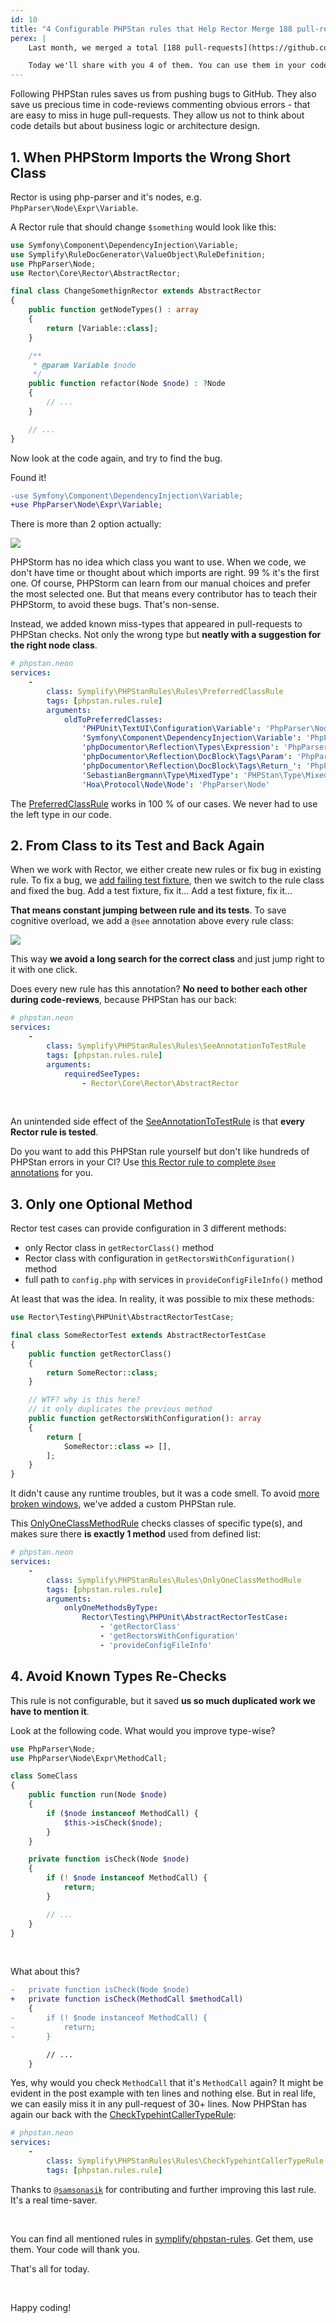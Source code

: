 ```yaml
---
id: 10
title: "4 Configurable PHPStan rules that Help Rector Merge 188 pull-requests a Month"
perex: |
    Last month, we merged a total [188 pull-requests](https://github.com/rectorphp/rector/pulse/monthly) to Rector code. We could not afford such a high rate without having a robust CI setup we trust. Dozens of custom PHPStan rules help us on every commit.

    Today we'll share with you 4 of them. You can use them in your code to **save time** and let robots work for you.
---
```


Following PHPStan rules saves us from pushing bugs to GitHub. They also save us precious time in code-reviews commenting obvious errors - that are easy to miss in huge pull-requests. They allow us not to think about code details but about business logic or architecture design.

## 1. When PHPStorm Imports the Wrong Short Class

Rector is using php-parser and it's nodes, e.g. `PhpParser\Node\Expr\Variable`.

A Rector rule that should change `$something` would look like this:

```php
use Symfony\Component\DependencyInjection\Variable;
use Symplify\RuleDocGenerator\ValueObject\RuleDefinition;
use PhpParser\Node;
use Rector\Core\Rector\AbstractRector;

final class ChangeSomethignRector extends AbstractRector
{
    public function getNodeTypes() : array
    {
        return [Variable::class];
    }

    /**
     * @param Variable $node
     */
    public function refactor(Node $node) : ?Node
    {
        // ...
    }

    // ...
}
```

Now look at the code again, and try to find the bug.

Found it!

```diff
-use Symfony\Component\DependencyInjection\Variable;
+use PhpParser\Node\Expr\Variable;
```

There is more than 2 option actually:

<img src="/assets/images/blog/2020/variable-type-sometimes.png" class="img-thumbnail">

PHPStorm has no idea which class you want to use. When we code, we don't have time or thought about which imports are right. 99 % it's the first one. Of course, PHPStorm can learn from our manual choices and prefer the most selected one. But that means every contributor has to teach their PHPStorm, to avoid these bugs. That's non-sense.

Instead, we added known miss-types that appeared in pull-requests to PHPStan checks. Not only the wrong type but **neatly with a suggestion for the right node class**.

```yaml
# phpstan.neon
services:
    -
        class: Symplify\PHPStanRules\Rules\PreferredClassRule
        tags: [phpstan.rules.rule]
        arguments:
            oldToPreferredClasses:
                'PHPUnit\TextUI\Configuration\Variable': 'PhpParser\Node\Expr\Variable'
                'Symfony\Component\DependencyInjection\Variable': 'PhpParser\Node\Expr\Variable'
                'phpDocumentor\Reflection\Types\Expression': 'PhpParser\Node\Stmt\Expression'
                'phpDocumentor\Reflection\DocBlock\Tags\Param': 'PhpParser\Node\Param'
                'phpDocumentor\Reflection\DocBlock\Tags\Return_': 'PhpParser\Node\Stmt\Return_'
                'SebastianBergmann\Type\MixedType': 'PHPStan\Type\MixedType'
                'Hoa\Protocol\Node\Node': 'PhpParser\Node'
```

The [PreferredClassRule](https://github.com/symplify/symplify/blob/master/packages/phpstan-rules/src/Rules/PreferredClassRule.php) works in 100 % of our cases. We never had to use the left type in our code.

## 2. From Class to its Test and Back Again

When we work with Rector, we either create new rules or fix bug in existing rule. To fix a bug, we [add failing test fixture](https://github.com/rectorphp/rector/blob/master/docs/how_to_add_test_for_rector_rule.md), then we switch to the rule class and fixed the bug.
Add a test fixture, fix it... Add a test fixture, fix it...

**That means constant jumping between rule and its tests**. To save cognitive overload, we add a `@see` annotation above every rule class:

<img src="/assets/images/blog/2020/see-test-jumping.gif" class="img-thumbnail">

This way **we avoid a long search for the correct class** and just jump right to it with one click.

Does every new rule has this annotation? **No need to bother each other during code-reviews**, because PHPStan has our back:

```yaml
# phpstan.neon
services:
    -
        class: Symplify\PHPStanRules\Rules\SeeAnnotationToTestRule
        tags: [phpstan.rules.rule]
        arguments:
            requiredSeeTypes:
                - Rector\Core\Rector\AbstractRector
```

<br>

An unintended side effect of the [SeeAnnotationToTestRule](https://github.com/symplify/symplify/blob/master/packages/phpstan-rules/src/Rules/SeeAnnotationToTestRule.php) is that **every Rector rule is tested**.

Do you want to add this PHPStan rule yourself but don't like hundreds of PHPStan errors in your CI?
Use [this Rector rule to complete `@see` annotations](https://github.com/rectorphp/rector/blob/master/docs/rector_rules_overview.md#addseetestannotationrector) for you.

## 3. Only one Optional Method

Rector test cases can provide configuration in 3 different methods:

- only Rector class in `getRectorClass()` method
- Rector class with configuration in `getRectorsWithConfiguration()` method
- full path to `config.php` with services in `provideConfigFileInfo()` method

At least that was the idea. In reality, it was possible to mix these methods:

```php
use Rector\Testing\PHPUnit\AbstractRectorTestCase;

final class SomeRectorTest extends AbstractRectorTestCase
{
    public function getRectorClass()
    {
        return SomeRector::class;
    }

    // WTF? why is this here?
    // it only duplicates the previous method
    public function getRectorsWithConfiguration(): array
    {
        return [
            SomeRector::class => [],
        ];
    }
}
```

It didn't cause any runtime troubles, but it was a code smell. To avoid [more broken windows](https://blog.codinghorror.com/the-broken-window-theory/), we've added a custom PHPStan rule.

This [OnlyOneClassMethodRule](https://github.com/symplify/symplify/blob/master/packages/phpstan-rules/src/Rules/OnlyOneClassMethodRule.php) checks classes of specific type(s), and makes sure there **is exactly 1 method** used from defined list:

```yaml
# phpstan.neon
services:
    -
        class: Symplify\PHPStanRules\Rules\OnlyOneClassMethodRule
        tags: [phpstan.rules.rule]
        arguments:
            onlyOneMethodsByType:
                Rector\Testing\PHPUnit\AbstractRectorTestCase:
                    - 'getRectorClass'
                    - 'getRectorsWithConfiguration'
                    - 'provideConfigFileInfo'
```

## 4. Avoid Known Types Re-Checks

This rule is not configurable, but it saved **us so much duplicated work we have to mention it**.

Look at the following code. What would you improve type-wise?

```php
use PhpParser\Node;
use PhpParser\Node\Expr\MethodCall;

class SomeClass
{
    public function run(Node $node)
    {
        if ($node instanceof MethodCall) {
            $this->isCheck($node);
        }
    }

    private function isCheck(Node $node)
    {
        if (! $node instanceof MethodCall) {
            return;
        }

        // ...
    }
}
```

<br>

What about this?

```diff
-   private function isCheck(Node $node)
+   private function isCheck(MethodCall $methodCall)
    {
-       if (! $node instanceof MethodCall) {
-           return;
-       }

        // ...
    }
```

Yes, why would you check `MethodCall` that it's `MethodCall` again? It might be evident in the post example with ten lines and nothing else. But in real life, we can easily miss it in any pull-request of 30+ lines.
Now PHPStan has again our back with the [CheckTypehintCallerTypeRule](https://github.com/symplify/symplify/blob/master/packages/phpstan-rules/src/Rules/CheckTypehintCallerTypeRule.php):

```yaml
# phpstan.neon
services:
    -
        class: Symplify\PHPStanRules\Rules\CheckTypehintCallerTypeRule
        tags: [phpstan.rules.rule]
```

Thanks to [`@samsonasik`](https://github.com/samsonasik) for contributing and further improving this last rule. It's a real time-saver.

<br>

You can find all mentioned rules in [symplify/phpstan-rules](https://github.com/symplify/phpstan-rules). Get them, use them. Your code will thank you.

That's all for today.

<br>

Happy coding!
